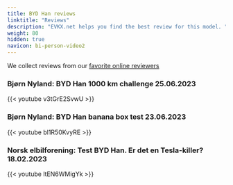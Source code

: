 ```yaml
---
title: BYD Han reviews
linktitle: "Reviews"
description: "EVKX.net helps you find the best review for this model. "
weight: 80
hidden: true
navicon: bi-person-video2
---
```

We collect reviews from our [favorite online reviewers](/guides/evreviewers/)

### Bjørn Nyland: BYD Han 1000 km challenge 25.06.2023

{{< youtube v3tGrE2SvwU >}}

### Bjørn Nyland: BYD Han banana box test  23.06.2023

{{< youtube bl1R50KvyRE >}}

### Norsk elbilforening: Test BYD Han. Er det en Tesla-killer? 18.02.2023

{{< youtube ltEN6WMigYk >}}


